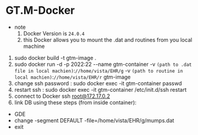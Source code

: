 # GT.M-Docker
- note 
  1. Docker Version is `24.0.4`
    2. this Docker allows you to mount the .dat and routines from you local machine 
1. sudo docker build -t gtm-image .
2. sudo docker run -d -p 2022:22 --name gtm-container -v `(path to .dat file in local machien)`:`//home/vista/EHR/g` -v `(path to routine in local machien)`:`//home/vista/EHR/r` gtm-image
3. change ssh password : sudo docker exec -it gtm-container passwd
4. restart ssh : sudo docker exec -it gtm-container /etc/init.d/ssh restart
5. connect to Docker ssh root@172.17.0.2
6. link DB using these steps (from inside container):
- GDE
- change -segment DEFAULT -file=/home/vista/EHR/g/mumps.dat
- exit
